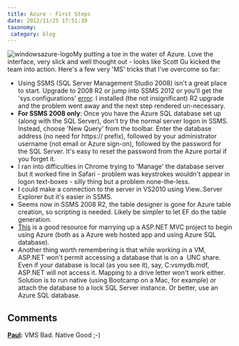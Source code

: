 ```yaml
---
title: Azure - First Steps
date: 2012/11/25 17:51:39
taxonomy: 
 category: blog 
---
```


![windowsazure-logo](/wp-content/uploads/2013/05/windowsazure-logo-300x144.png)My putting a toe in the water of Azure. Love the interface, very slick and well thought out - looks like Scott Gu kicked the team into action. Here's a few very 'MS' tricks that I've overcome so far:

* Using SSMS (SQL Server Management Studio 2008) isn't a great place to start. Upgrade to 2008 R2 or jump into SSMS 2012 or you'll get the 'sys.configurations' [error](http://intendedeffect.net/2012/07/17/sql-azure-management-studio-2008-and-the-sys-configurations-error/). I installed (the not insignificant) R2 upgrade and the problem went away and the next step rendered un-necessary.
* **For SSMS 2008 only**: Once you have the Azure SQL database set up (along with the SQL Server), don't try the normal server logon in SSMS. Instead, choose 'New Query' from the toolbar. Enter the database address (no need for https:// prefix), followed by your administrator username (not email or Azure sign-on), followed by the password for the SQL Server. It's easy to reset the password from the Azure portal if you forget it.
* I ran into difficulties in Chrome trying to 'Manage' the database server but it worked fine in Safari - problem was keystrokes wouldn't appear in logon text-boxes - silly thing but a problem none-the-less.
* I could make a connection to the server in VS2010 using View..Server Explorer but it's easier in SSMS.
* Seems now in SSMS 2008 R2, the table designer is gone for Azure table creation, so scripting is needed. Likely be simpler to let EF do the table generation.
* [This](https://www.windowsazure.com/en-us/develop/net/common-tasks/sql-azure-management/) is a good resource for marrying up a ASP.NET MVC project to begin using Azure (both as a Azure web hosted app and using Azure SQL database).
* Another thing worth remembering is that while working in a VM, ASP.NET won't permit accessing a database that is on a  UNC share. Even if your database is local (as you see it), say, C:vsmydb.mdf, ASP.NET will not access it. Mapping to a drive letter won't work either. Solution is to run native (using Bootcamp on a Mac, for example) or attach the database to a lock SQL Server instance. Or better, use an Azure SQL database.

## Comments

**[Paul](#51 "2012-11-26 21:45:44"):** VMS Bad. Native Good ;-)



